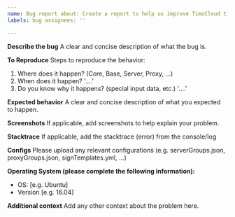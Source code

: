 ```yaml
---
name: Bug report about: Create a report to help us improve TimoCloud title: ''
labels: bug assignees: ''

---
```


**Describe the bug**
A clear and concise description of what the bug is.

**To Reproduce**
Steps to reproduce the behavior:

1. Where does it happen? (Core, Base, Server, Proxy, ...)
2. When does it happen? '....'
3. Do you know why it happens? (special input data, etc.) '....'

**Expected behavior**
A clear and concise description of what you expected to happen.

**Screenshots**
If applicable, add screenshots to help explain your problem.

**Stacktrace**
If applicable, add the stacktrace (error) from the console/log

**Configs**
Please upload any relevant configurations (e.g. serverGroups.json, proxyGroups.json, signTemplates.yml, ...)

**Operating System (please complete the following information):**

- OS: [e.g. Ubuntu]
- Version [e.g. 16.04]

**Additional context**
Add any other context about the problem here.
